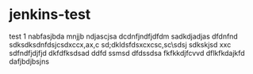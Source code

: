 # jenkins-test
test 1
nabfasjbda
mnjjb
ndjascjsa
dcdnfjndfjdfdm
sadkdjadjas
dfdnfnd
sdksdksdnfdsjcsdxccx,ax,c
sd;dkldsfdsxcxcsc,sc\sdsj
sdkskjsd
xxc
sdfndfjdjfjd
dkfdfksdsad
ddfd
ssmsd
dfdssdsa
fkfkkdjfcvvd
dflkfkdajkfd
dafjbdjbsjns

